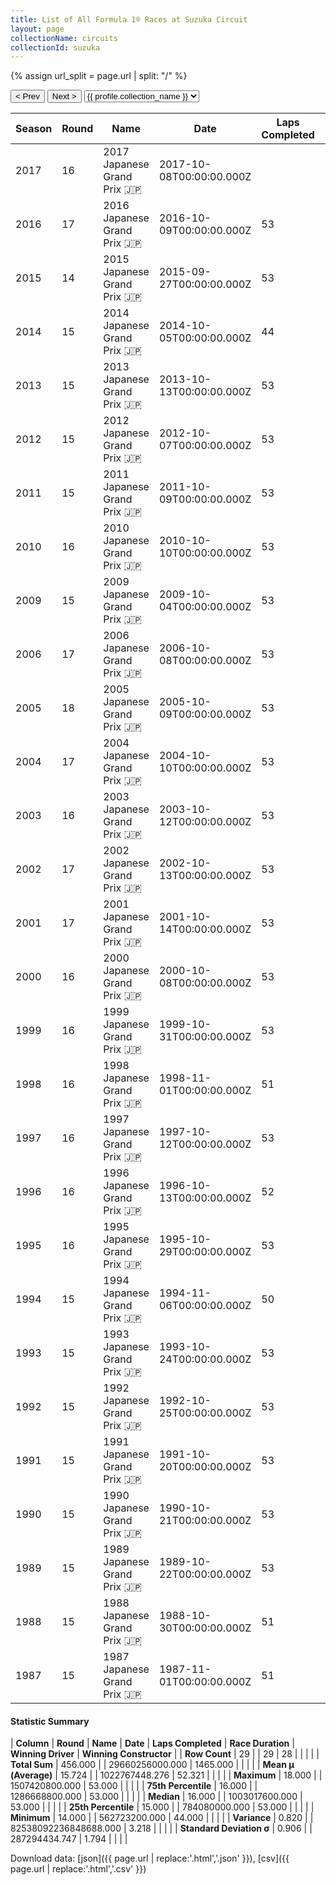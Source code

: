 ```yaml
---
title: List of All Formula 1® Races at Suzuka Circuit
layout: page
collectionName: circuits
collectionId: suzuka
---
```


{% assign url_split = page.url | split: "/" %}
<div id="collection-navigation">
<button onclick="selector.options[selector.selectedIndex-1].value && (window.location = selector.options[selector.selectedIndex-1].value);">&lt; Prev</button>
<button onclick="selector.options[selector.selectedIndex+1].value && (window.location = selector.options[selector.selectedIndex+1].value);">Next &gt;</button>
<select id="selector" onchange="this.options[this.selectedIndex].value && (window.location = this.options[this.selectedIndex].value);">
  {% for collectionId in site.data[page.collectionName].refs %}
    {% if collectionId == page.collectionId %}
      {% assign selected = "selected" %}
    {% else %}
      {% assign selected = "" %}
    {% endif %}
    {% assign profile = site.data[page.collectionName][collectionId].profile %}
    <option value="/f1/{{ page.collectionName }}/{{ collectionId }}/{{ url_split[4] }}" {{ selected }}>{{ profile.collection_name }}</option>
  {% endfor %}
</select>
</div>

| Season | Round | Name | Date | Laps Completed | Race Duration | Winning Driver | Winning Constructor |
|--|--|--|--|--|--|--|--|
| 2017 | 16 | 2017 Japanese Grand Prix 🇯🇵 | 2017-10-08T00:00:00.000Z |   |   |   |   |
| 2016 | 17 | 2016 Japanese Grand Prix 🇯🇵 | 2016-10-09T00:00:00.000Z | 53 | 1:26:43.333 | [Nico Rosberg 🇩🇪](/f1/drivers/rosberg) | Mercedes 🇩🇪 |
| 2015 | 14 | 2015 Japanese Grand Prix 🇯🇵 | 2015-09-27T00:00:00.000Z | 53 |   | [Lewis Hamilton 🇬🇧](/f1/drivers/hamilton) | Mercedes 🇩🇪 |
| 2014 | 15 | 2014 Japanese Grand Prix 🇯🇵 | 2014-10-05T00:00:00.000Z | 44 | 1:51:43.021 | [Lewis Hamilton 🇬🇧](/f1/drivers/hamilton) | Mercedes 🇩🇪 |
| 2013 | 15 | 2013 Japanese Grand Prix 🇯🇵 | 2013-10-13T00:00:00.000Z | 53 | 1:26:49.301 | [Sebastian Vettel 🇩🇪](/f1/drivers/vettel) | Red Bull 🇦🇹 |
| 2012 | 15 | 2012 Japanese Grand Prix 🇯🇵 | 2012-10-07T00:00:00.000Z | 53 | 1:28:56.242 | [Sebastian Vettel 🇩🇪](/f1/drivers/vettel) | Red Bull 🇦🇹 |
| 2011 | 15 | 2011 Japanese Grand Prix 🇯🇵 | 2011-10-09T00:00:00.000Z | 53 | 1:30:53.427 | [Jenson Button 🇬🇧](/f1/drivers/button) | McLaren 🇬🇧 |
| 2010 | 16 | 2010 Japanese Grand Prix 🇯🇵 | 2010-10-10T00:00:00.000Z | 53 | 1:30:27.323 | [Sebastian Vettel 🇩🇪](/f1/drivers/vettel) | Red Bull 🇦🇹 |
| 2009 | 15 | 2009 Japanese Grand Prix 🇯🇵 | 2009-10-04T00:00:00.000Z | 53 | 1:28:20.443 | [Sebastian Vettel 🇩🇪](/f1/drivers/vettel) | Red Bull 🇦🇹 |
| 2006 | 17 | 2006 Japanese Grand Prix 🇯🇵 | 2006-10-08T00:00:00.000Z | 53 | 1:23:52.413 | [Fernando Alonso 🇪🇸](/f1/drivers/alonso) | Renault 🇫🇷 |
| 2005 | 18 | 2005 Japanese Grand Prix 🇯🇵 | 2005-10-09T00:00:00.000Z | 53 | 1:29:02.212 | [Kimi Räikkönen 🇫🇮](/f1/drivers/raikkonen) | McLaren 🇬🇧 |
| 2004 | 17 | 2004 Japanese Grand Prix 🇯🇵 | 2004-10-10T00:00:00.000Z | 53 | 1:24:26.985 | [Michael Schumacher 🇩🇪](/f1/drivers/michael_schumacher) | Ferrari 🇮🇹 |
| 2003 | 16 | 2003 Japanese Grand Prix 🇯🇵 | 2003-10-12T00:00:00.000Z | 53 | 1:25:11.743 | [Rubens Barrichello 🇧🇷](/f1/drivers/barrichello) | Ferrari 🇮🇹 |
| 2002 | 17 | 2002 Japanese Grand Prix 🇯🇵 | 2002-10-13T00:00:00.000Z | 53 | 1:26:59.698 | [Michael Schumacher 🇩🇪](/f1/drivers/michael_schumacher) | Ferrari 🇮🇹 |
| 2001 | 17 | 2001 Japanese Grand Prix 🇯🇵 | 2001-10-14T00:00:00.000Z | 53 | 1:27:33.298 | [Michael Schumacher 🇩🇪](/f1/drivers/michael_schumacher) | Ferrari 🇮🇹 |
| 2000 | 16 | 2000 Japanese Grand Prix 🇯🇵 | 2000-10-08T00:00:00.000Z | 53 | 1:29:53.435 | [Michael Schumacher 🇩🇪](/f1/drivers/michael_schumacher) | Ferrari 🇮🇹 |
| 1999 | 16 | 1999 Japanese Grand Prix 🇯🇵 | 1999-10-31T00:00:00.000Z | 53 | 1:31:18.785 | [Mika Häkkinen 🇫🇮](/f1/drivers/hakkinen) | McLaren 🇬🇧 |
| 1998 | 16 | 1998 Japanese Grand Prix 🇯🇵 | 1998-11-01T00:00:00.000Z | 51 | 1:27:23.4 | [Mika Häkkinen 🇫🇮](/f1/drivers/hakkinen) | McLaren 🇬🇧 |
| 1997 | 16 | 1997 Japanese Grand Prix 🇯🇵 | 1997-10-12T00:00:00.000Z | 53 | 1:29:48.446 | [Michael Schumacher 🇩🇪](/f1/drivers/michael_schumacher) | Ferrari 🇮🇹 |
| 1996 | 16 | 1996 Japanese Grand Prix 🇯🇵 | 1996-10-13T00:00:00.000Z | 52 | 1:32:33.791 | [Damon Hill 🇬🇧](/f1/drivers/damon_hill) | Williams 🇬🇧 |
| 1995 | 16 | 1995 Japanese Grand Prix 🇯🇵 | 1995-10-29T00:00:00.000Z | 53 | 1:36:52.930 | [Michael Schumacher 🇩🇪](/f1/drivers/michael_schumacher) | Benetton 🇮🇹 |
| 1994 | 15 | 1994 Japanese Grand Prix 🇯🇵 | 1994-11-06T00:00:00.000Z | 50 | 1:55:53.532 | [Damon Hill 🇬🇧](/f1/drivers/damon_hill) | Williams 🇬🇧 |
| 1993 | 15 | 1993 Japanese Grand Prix 🇯🇵 | 1993-10-24T00:00:00.000Z | 53 | 1:40:27.912 | [Ayrton Senna 🇧🇷](/f1/drivers/senna) | McLaren 🇬🇧 |
| 1992 | 15 | 1992 Japanese Grand Prix 🇯🇵 | 1992-10-25T00:00:00.000Z | 53 | 1:33:09.533 | [Riccardo Patrese 🇮🇹](/f1/drivers/patrese) | Williams 🇬🇧 |
| 1991 | 15 | 1991 Japanese Grand Prix 🇯🇵 | 1991-10-20T00:00:00.000Z | 53 | 1:32:10.695 | [Gerhard Berger 🇦🇹](/f1/drivers/berger) | McLaren 🇬🇧 |
| 1990 | 15 | 1990 Japanese Grand Prix 🇯🇵 | 1990-10-21T00:00:00.000Z | 53 | 1:34:36.824 | [Nelson Piquet 🇧🇷](/f1/drivers/piquet) | Benetton 🇮🇹 |
| 1989 | 15 | 1989 Japanese Grand Prix 🇯🇵 | 1989-10-22T00:00:00.000Z | 53 | 1:35:06.277 | [Alessandro Nannini 🇮🇹](/f1/drivers/nannini) | Benetton 🇮🇹 |
| 1988 | 15 | 1988 Japanese Grand Prix 🇯🇵 | 1988-10-30T00:00:00.000Z | 51 | 1:33:26.173 | [Ayrton Senna 🇧🇷](/f1/drivers/senna) | McLaren 🇬🇧 |
| 1987 | 15 | 1987 Japanese Grand Prix 🇯🇵 | 1987-11-01T00:00:00.000Z | 51 | 1:32:58.072 | [Gerhard Berger 🇦🇹](/f1/drivers/berger) | Ferrari 🇮🇹 |

#### Statistic Summary

| **Column** | **Round** | **Name** | **Date** | **Laps Completed** | **Race Duration** | **Winning Driver** | **Winning Constructor** |
| **Row Count** | 29 |  | 29 | 28 |  |  |  |
| **Total Sum** | 456.000 |  | 29660256000.000 | 1465.000 |  |  |  |
| **Mean μ (Average)** | 15.724 |  | 1022767448.276 | 52.321 |  |  |  |
| **Maximum** | 18.000 |  | 1507420800.000 | 53.000 |  |  |  |
| **75th Percentile** | 16.000 |  | 1286668800.000 | 53.000 |  |  |  |
| **Median** | 16.000 |  | 1003017600.000 | 53.000 |  |  |  |
| **25th Percentile** | 15.000 |  | 784080000.000 | 53.000 |  |  |  |
| **Minimum** | 14.000 |  | 562723200.000 | 44.000 |  |  |  |
| **Variance** | 0.820 |  | 82538092236848688.000 | 3.218 |  |  |  |
| **Standard Deviation σ** | 0.906 |  | 287294434.747 | 1.794 |  |  |  |

Download data: [json]({{ page.url | replace:'.html','.json' }}), [csv]({{ page.url | replace:'.html','.csv' }})
